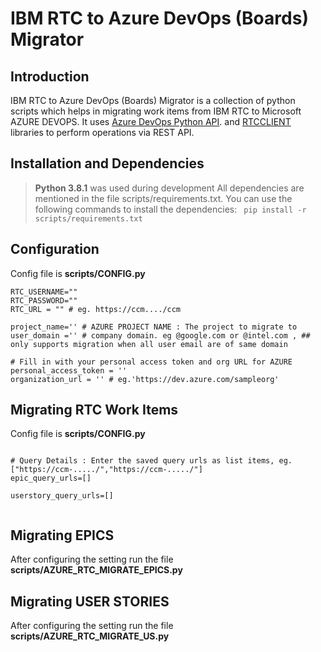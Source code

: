 # IBM RTC to Azure DevOps (Boards) Migrator

## Introduction 
IBM RTC to Azure DevOps (Boards) Migrator is a collection of python scripts which helps in migrating work items from IBM RTC to Microsoft AZURE DEVOPS.
It uses [Azure DevOps Python API](https://github.com/Microsoft/azure-devops-python-api). and [RTCCLIENT](https://rtcclient.readthedocs.io/en/latest/quickstart.html#) libraries to perform operations via REST API.

## Installation and Dependencies 
> **Python 3.8.1** was used during development
All dependencies are mentioned in the file scripts/requirements.txt. You can use the following commands to install the dependencies: 
``` pip install -r scripts/requirements.txt```


## Configuration
Config file is **scripts/CONFIG.py** 
 ```
RTC_USERNAME=""
RTC_PASSWORD=""
RTC_URL = "" # eg. https://ccm..../ccm

project_name='' # AZURE PROJECT NAME : The project to migrate to
user_domain ='' # company domain. eg @google.com or @intel.com , ## only supports migration when all user email are of same domain

# Fill in with your personal access token and org URL for AZURE
personal_access_token = ''
organization_url = '' # eg.'https://dev.azure.com/sampleorg' 
 ```

 
## Migrating RTC Work Items
Config file is **scripts/CONFIG.py**

 ```
 
# Query Details : Enter the saved query urls as list items, eg. ["https://ccm-...../","https://ccm-...../"]
epic_query_urls=[]

userstory_query_urls=[]

 
  ```

## Migrating EPICS
After configuring the setting run the file **scripts/AZURE_RTC_MIGRATE_EPICS.py**

## Migrating USER STORIES
After configuring the setting run the file **scripts/AZURE_RTC_MIGRATE_US.py**





